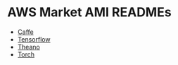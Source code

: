 # AWS Market AMI READMEs

* [Caffe](awsmrkt-bfboost-ubuntu14-cuda75-caffe/README.md)
* [Tensorflow](awsmrkt-bfboost-ubuntu14-cuda75-tensorflow/README.md)
* [Theano](awsmrkt-bfboost-ubuntu14-cuda75-theano/README.md)
* [Torch](awsmrkt-bfboost-ubuntu14-cuda75-torch/README.md)
